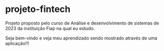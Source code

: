 # projeto-fintech
Projeto proposto pelo curso de Análise e desenvolvimento de sistemas de 2023 da instituição Fiap na qual eu estudo.

Seja bem-vindo e veja meu aprendizado sendo mostrado através de uma aplicação!!!
